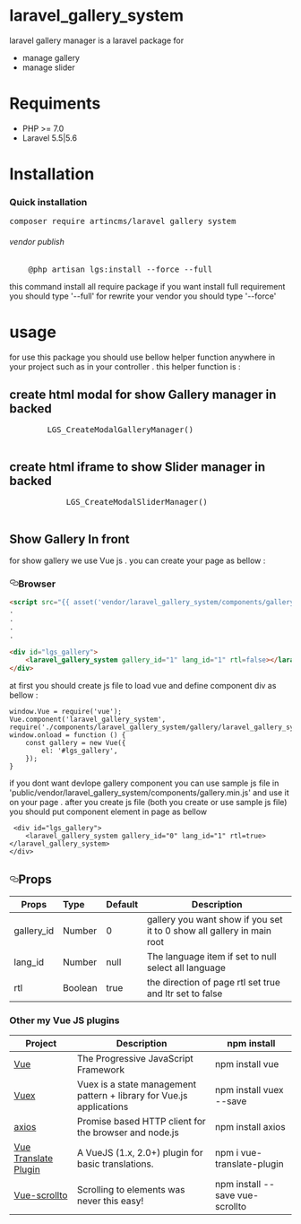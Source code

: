 # laravel_gallery_system
laravel gallery manager is a laravel package for 
<ul>
<li>manage gallery</li>
<li>manage slider</li>
</ul> 

# Requiments 
<ul>
<li>
PHP >= 7.0
</li>
<li>
Laravel 5.5|5.6
</li>
</ul>

# Installation
<h3>Quick installation</h3> 
<div class="highlight highlight-source-shell"><pre>composer require artincms/laravel_gallery_system</pre></div>
<h6>vendor publish</h6>
 <div class="highlight highlight-text-html-php"><pre>
    @php artisan lgs:install --force --full
</pre> </div>
this command install all require package if you want install full requirement
you should type '--full' for rewrite your vendor you should type 
'--force' 
   <h1>usage</h1> 
    for use this package you should use bellow helper function anywhere in your project such as in your controller . 
    this helper function is :
   <h2>create html modal for show Gallery manager in backed</h5>
    <div class="highlight highlight-text-html-php"><pre>
        LGS_CreateModalGalleryManager()
      </pre> </div>
    <h2>create html iframe to show Slider manager in backed</h4>
      <div class="highlight highlight-text-html-php"><pre>
            LGS_CreateModalSliderManager()
          </pre> 
      </div>
<h2>Show Gallery In front</h3> 
for show gallery we use Vue js . you can create your page as bellow :
<h3><a id="user-content-browser-es5" class="anchor" aria-hidden="true" href="#browser-es5"><svg class="octicon octicon-link" viewBox="0 0 16 16" version="1.1" width="16" height="16" aria-hidden="true"><path fill-rule="evenodd" d="M4 9h1v1H4c-1.5 0-3-1.69-3-3.5S2.55 3 4 3h4c1.45 0 3 1.69 3 3.5 0 1.41-.91 2.72-2 3.25V8.59c.58-.45 1-1.27 1-2.09C10 5.22 8.98 4 8 4H4c-.98 0-2 1.22-2 2.5S3 9 4 9zm9-3h-1v1h1c1 0 2 1.22 2 2.5S13.98 12 13 12H9c-.98 0-2-1.22-2-2.5 0-.83.42-1.64 1-2.09V6.25c-1.09.53-2 1.84-2 3.25C6 11.31 7.55 13 9 13h4c1.45 0 3-1.69 3-3.5S14.5 6 13 6z"></path></svg></a>Browser</h3>


```html
<script src="{{ asset('vendor/laravel_gallery_system/components/gallery.min.js') }}" defer></script>
.
.
.
.

<div id="lgs_gallery">
    <laravel_gallery_system gallery_id="1" lang_id="1" rtl=false></laravel_gallery_system>
</div>
 ```
 at first you should create js file to load vue and define component div as bellow : 
```gallery js
window.Vue = require('vue');
Vue.component('laravel_gallery_system', require('./components/laravel_gallery_system/gallery/laravel_gallery_system.vue'));
window.onload = function () {
    const gallery = new Vue({
        el: '#lgs_gallery',
    });
}
```
if you dont want devlope gallery component you can use sample js file in 'public/vendor/laravel_gallery_system/components/gallery.min.js'
and use it on your page .
after you create js file (both you create or use sample js file) you should put component element in 
page as bellow 
```apple js
 <div id="lgs_gallery">
    <laravel_gallery_system gallery_id="0" lang_id="1" rtl=true></laravel_gallery_system>
</div>
```
<h2><a id="user-content-props" class="anchor" aria-hidden="true" href="#props"><svg class="octicon octicon-link" viewBox="0 0 16 16" version="1.1" width="16" height="16" aria-hidden="true"><path fill-rule="evenodd" d="M4 9h1v1H4c-1.5 0-3-1.69-3-3.5S2.55 3 4 3h4c1.45 0 3 1.69 3 3.5 0 1.41-.91 2.72-2 3.25V8.59c.58-.45 1-1.27 1-2.09C10 5.22 8.98 4 8 4H4c-.98 0-2 1.22-2 2.5S3 9 4 9zm9-3h-1v1h1c1 0 2 1.22 2 2.5S13.98 12 13 12H9c-.98 0-2-1.22-2-2.5 0-.83.42-1.64 1-2.09V6.25c-1.09.53-2 1.84-2 3.25C6 11.31 7.55 13 9 13h4c1.45 0 3-1.69 3-3.5S14.5 6 13 6z"></path></svg></a>Props</h2>
<table>
<thead>
<tr>
<th>Props</th>
<th align="left">Type</th>
<th>Default</th>
<th>Description</th>
</tr>
</thead>
<tbody>
<tr>
    <td>gallery_id</td>
    <td align="left">Number</td>
    <td>0</td>
    <td>gallery you want show if you set it to 0 show all gallery in main root</td>
</tr>
<tr>
    <td>lang_id</td>
    <td align="left">Number</td>
    <td>null</td>
    <td>The language item if set to null select all language</td>
</tr>
<tr>
    <td>rtl</td>
    <td align="left">Boolean</td>
    <td>true</td>
    <td>the direction of page rtl set true and ltr set to false</td>
</tr></tbody></table>
</div>
<h3>Other my Vue JS plugins</h3>
<table>
<thead>
<tr>
<th>Project</th>
<th>Description</th>
<th>npm install</th>
</tr>
</thead>
<tbody>
<tr>
<td><a href="https://vuejs.org/v2/guide/installation.html" rel="nofollow">Vue</a></td>
<td>The Progressive JavaScript Framework</td>
<td>npm install vue</td>
</tr>
<tr>
<td><a href="https://vuex.vuejs.org/installation.html" rel="nofollow">Vuex</a></td>
<td>Vuex is a state management pattern + library for Vue.js applications</td>
<td>npm install vuex --save</td>
</tr>
<tr>
<td><a href="https://www.npmjs.com/package/axios" rel="nofollow">axios</a></td>
<td>Promise based HTTP client for the browser and node.js</td>
<td>npm install axios</td>
</tr>
<tr>
<td><a href="https://www.npmjs.com/package/vue-translate-plugin" rel="nofollow">Vue Translate Plugin</a></td>
<td>A VueJS (1.x, 2.0+) plugin for basic translations.</td>
<td>npm i vue-translate-plugin</td>
</tr>
<tr>
<td><a href="https://www.npmjs.com/package/vue-scrollto" rel="nofollow">Vue-scrollto</a></td>
<td>Scrolling to elements was never this easy!</td>
<td>npm install --save vue-scrollto</td>
</tr>
</tbody>
</table>